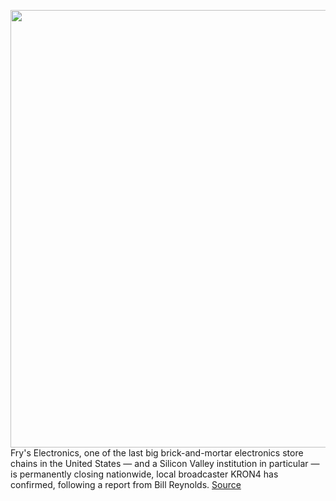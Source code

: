 <img src='https://cdn.vox-cdn.com/uploads/chorus_asset/file/11490453/a-01.0.png' width='700px' /><br/>
Fry's Electronics, one of the last big brick-and-mortar electronics store chains in the United States — and a Silicon Valley institution in particular — is permanently closing nationwide, local broadcaster KRON4 has confirmed, following a report from Bill Reynolds.
<a href='https://www.theverge.com/circuitbreaker/2021/2/24/22298616/frys-electronics-going-out-of-business'> Source <a/>